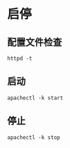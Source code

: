 # 启停

## 配置文件检查

```shell
httpd -t
```

## 启动

```shell
apachectl -k start
```

## 停止

```shell
apachectl -k stop
```
